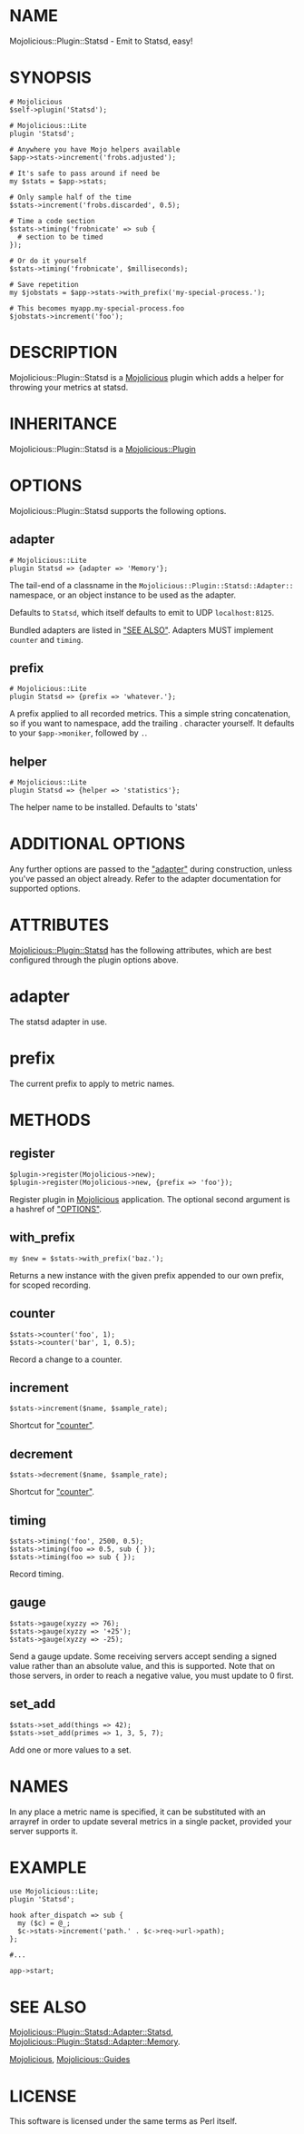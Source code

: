 # NAME

Mojolicious::Plugin::Statsd - Emit to Statsd, easy!

# SYNOPSIS

    # Mojolicious
    $self->plugin('Statsd');

    # Mojolicious::Lite
    plugin 'Statsd';

    # Anywhere you have Mojo helpers available
    $app->stats->increment('frobs.adjusted');

    # It's safe to pass around if need be
    my $stats = $app->stats;

    # Only sample half of the time
    $stats->increment('frobs.discarded', 0.5);

    # Time a code section
    $stats->timing('frobnicate' => sub {
      # section to be timed
    });

    # Or do it yourself
    $stats->timing('frobnicate', $milliseconds);

    # Save repetition
    my $jobstats = $app->stats->with_prefix('my-special-process.');

    # This becomes myapp.my-special-process.foo
    $jobstats->increment('foo');

# DESCRIPTION

Mojolicious::Plugin::Statsd is a [Mojolicious](https://metacpan.org/pod/Mojolicious) plugin which adds a helper for
throwing your metrics at statsd.

# INHERITANCE

Mojolicious::Plugin::Statsd
  is a [Mojolicious::Plugin](https://metacpan.org/pod/Mojolicious::Plugin)

# OPTIONS

Mojolicious::Plugin::Statsd supports the following options.

## adapter

    # Mojolicious::Lite
    plugin Statsd => {adapter => 'Memory'};

The tail-end of a classname in the `Mojolicious::Plugin::Statsd::Adapter::`
namespace, or an object instance to be used as the adapter.

Defaults to `Statsd`, which itself defaults to emit to UDP `localhost:8125`.

Bundled adapters are listed in ["SEE ALSO"](#see-also).  Adapters MUST implement
`counter` and `timing`.

## prefix

    # Mojolicious::Lite
    plugin Statsd => {prefix => 'whatever.'};

A prefix applied to all recorded metrics. This a simple string concatenation,
so if you want to namespace, add the trailing . character yourself.  It
defaults to your `$app->moniker`, followed by `.`.

## helper

    # Mojolicious::Lite
    plugin Statsd => {helper => 'statistics'};

The helper name to be installed. Defaults to 'stats'

# ADDITIONAL OPTIONS

Any further options are passed to the ["adapter"](#adapter) during construction, unless
you've passed an object already.  Refer to the adapter documentation for
supported options.

# ATTRIBUTES

[Mojolicious::Plugin::Statsd](https://metacpan.org/pod/Mojolicious::Plugin::Statsd) has the following attributes, which are best
configured through the plugin options above.

# adapter

The statsd adapter in use.

# prefix

The current prefix to apply to metric names.

# METHODS

## register

    $plugin->register(Mojolicious->new);
    $plugin->register(Mojolicious->new, {prefix => 'foo'});

Register plugin in [Mojolicious](https://metacpan.org/pod/Mojolicious) application. The optional second argument is
a hashref of ["OPTIONS"](#options).

## with\_prefix

    my $new = $stats->with_prefix('baz.');

Returns a new instance with the given prefix appended to our own prefix, for
scoped recording.

## counter

    $stats->counter('foo', 1);
    $stats->counter('bar', 1, 0.5);

Record a change to a counter.

## increment

    $stats->increment($name, $sample_rate);

Shortcut for ["counter"](#counter).

## decrement

    $stats->decrement($name, $sample_rate);

Shortcut for ["counter"](#counter).

## timing

    $stats->timing('foo', 2500, 0.5);
    $stats->timing(foo => 0.5, sub { });
    $stats->timing(foo => sub { });

Record timing.

## gauge

    $stats->gauge(xyzzy => 76);
    $stats->gauge(xyzzy => '+25');
    $stats->gauge(xyzzy => -25);

Send a gauge update.  Some receiving servers accept sending a signed value
rather than an absolute value, and this is supported.  Note that on those
servers, in order to reach a negative value, you must update to 0 first.

## set\_add

    $stats->set_add(things => 42);
    $stats->set_add(primes => 1, 3, 5, 7);

Add one or more values to a set.

# NAMES

In any place a metric name is specified, it can be substituted with an arrayref
in order to update several metrics in a single packet, provided your server
supports it.

# EXAMPLE

    use Mojolicious::Lite;
    plugin 'Statsd';

    hook after_dispatch => sub {
      my ($c) = @_;
      $c->stats->increment('path.' . $c->req->url->path);
    };

    #...

    app->start;

# SEE ALSO

[Mojolicious::Plugin::Statsd::Adapter::Statsd](https://metacpan.org/pod/Mojolicious::Plugin::Statsd::Adapter::Statsd), [Mojolicious::Plugin::Statsd::Adapter::Memory](https://metacpan.org/pod/Mojolicious::Plugin::Statsd::Adapter::Memory).

[Mojolicious](https://metacpan.org/pod/Mojolicious), [Mojolicious::Guides](https://metacpan.org/pod/Mojolicious::Guides)

# LICENSE

This software is licensed under the same terms as Perl itself.
